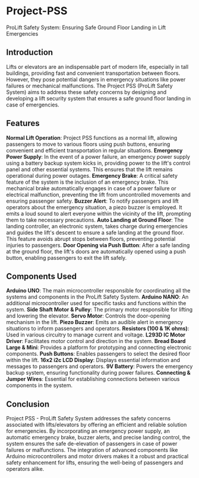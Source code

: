# Project-PSS
 ProLift Safety System: Ensuring Safe Ground Floor Landing in Lift Emergencies

 ## Introduction
Lifts or elevators are an indispensable part of modern life, especially in tall buildings, providing fast and convenient transportation between floors. However, they pose potential dangers in emergency situations like power failures or mechanical malfunctions. The Project PSS (ProLift Safety System) aims to address these safety concerns by designing and developing a lift security system that ensures a safe ground floor landing in case of emergencies.

## Features
**Normal Lift Operation**: Project PSS functions as a normal lift, allowing passengers to move to various floors using push buttons, ensuring convenient and efficient transportation in regular situations.
**Emergency Power Supply**: In the event of a power failure, an emergency power supply using a battery backup system kicks in, providing power to the lift's control panel and other essential systems. This ensures that the lift remains operational during power outages.
**Emergency Brake**: A critical safety feature of the system is the inclusion of an emergency brake. This mechanical brake automatically engages in case of a power failure or electrical malfunction, preventing the lift from uncontrolled movements and ensuring passenger safety.
**Buzzer Alert**: To notify passengers and lift operators about the emergency situation, a piezo buzzer is employed. It emits a loud sound to alert everyone within the vicinity of the lift, prompting them to take necessary precautions.
**Auto Landing at Ground Floor**: The landing controller, an electronic system, takes charge during emergencies and guides the lift's descent to ensure a safe landing at the ground floor. This feature avoids abrupt stops between floors, preventing potential injuries to passengers.
**Door Opening via Push Button**: After a safe landing at the ground floor, the lift's doors are automatically opened using a push button, enabling passengers to exit the lift safely.

## Components Used
**Arduino UNO**: The main microcontroller responsible for coordinating all the systems and components in the ProLift Safety System.
**Arduino NANO**: An additional microcontroller used for specific tasks and functions within the system.
**Side Shaft Motor & Pulley**: The primary motor responsible for lifting and lowering the elevator.
**Servo Motor**: Controls the door-opening mechanism in the lift.
**Piezo Buzzer**: Emits an audible alert in emergency situations to inform passengers and operators.
**Resistors (100 & 1K ohms)**: Used in various circuitry to manage current and voltage.
**L293D IC Motor Driver**: Facilitates motor control and direction in the system.
**Bread Board Large & Mini**: Provides a platform for prototyping and connecting electronic components.
**Push Buttons**: Enables passengers to select the desired floor within the lift.
**16x2 i2c LCD Display**: Displays essential information and messages to passengers and operators.
**9V Battery**: Powers the emergency backup system, ensuring functionality during power failures.
**Connecting & Jumper Wires**: Essential for establishing connections between various components in the system.

## Conclusion
Project PSS - ProLift Safety System addresses the safety concerns associated with lifts/elevators by offering an efficient and reliable solution for emergencies. By incorporating an emergency power supply, an automatic emergency brake, buzzer alerts, and precise landing control, the system ensures the safe de-elevation of passengers in case of power failures or malfunctions. The integration of advanced components like Arduino microcontrollers and motor drivers makes it a robust and practical safety enhancement for lifts, ensuring the well-being of passengers and operators alike.
